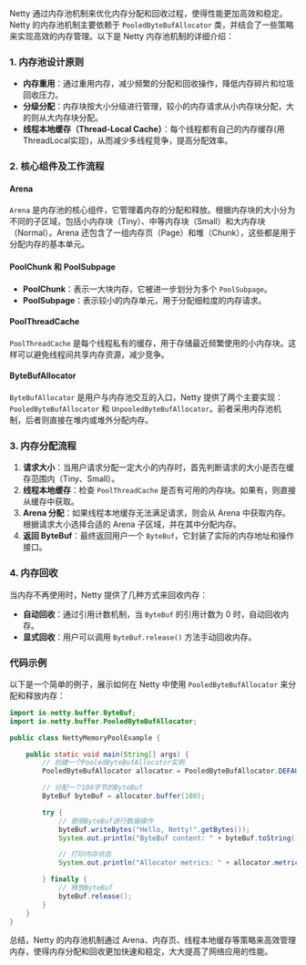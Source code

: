 Netty 通过内存池机制来优化内存分配和回收过程，使得性能更加高效和稳定。Netty 的内存池机制主要依赖于 `PooledByteBufAllocator` 类，并结合了一些策略来实现高效的内存管理。以下是 Netty 内存池机制的详细介绍：

### 1. 内存池设计原则
+ **内存重用**：通过重用内存，减少频繁的分配和回收操作，降低内存碎片和垃圾回收压力。
+ **分级分配**：内存块按大小分级进行管理，较小的内存请求从小内存块分配，大的则从大内存块分配。
+ **线程本地缓存（Thread-Local Cache）**：每个线程都有自己的内存缓存(用ThreadLocal实现)，从而减少多线程竞争，提高分配效率。

### 2. 核心组件及工作流程
#### Arena
`Arena` 是内存池的核心组件，它管理着内存的分配和释放。根据内存块的大小分为不同的子区域，包括小内存块（Tiny）、中等内存块（Small）和大内存块（Normal）。Arena 还包含了一组内存页（Page）和堆（Chunk），这些都是用于分配内存的基本单元。

#### PoolChunk 和 PoolSubpage
+ **PoolChunk**：表示一大块内存，它被进一步划分为多个 `PoolSubpage`。
+ **PoolSubpage**：表示较小的内存单元，用于分配细粒度的内存请求。

#### PoolThreadCache
`PoolThreadCache` 是每个线程私有的缓存，用于存储最近频繁使用的小内存块。这样可以避免线程间共享内存资源，减少竞争。

#### ByteBufAllocator
`ByteBufAllocator` 是用户与内存池交互的入口，Netty 提供了两个主要实现：`PooledByteBufAllocator` 和 `UnpooledByteBufAllocator`。前者采用内存池机制，后者则直接在堆内或堆外分配内存。

### 3. 内存分配流程
1. **请求大小**：当用户请求分配一定大小的内存时，首先判断请求的大小是否在缓存范围内（Tiny、Small）。
2. **线程本地缓存**：检查 `PoolThreadCache` 是否有可用的内存块。如果有，则直接从缓存中获取。
3. **Arena 分配**：如果线程本地缓存无法满足请求，则会从 Arena 中获取内存。根据请求大小选择合适的 Arena 子区域，并在其中分配内存。
4. **返回 ByteBuf**：最终返回用户一个 `ByteBuf`，它封装了实际的内存地址和操作接口。

### 4. 内存回收
当内存不再使用时，Netty 提供了几种方式来回收内存：

+ **自动回收**：通过引用计数机制，当 `ByteBuf` 的引用计数为 0 时，自动回收内存。
+ **显式回收**：用户可以调用 `ByteBuf.release()` 方法手动回收内存。

### 代码示例
以下是一个简单的例子，展示如何在 Netty 中使用 `PooledByteBufAllocator` 来分配和释放内存：

```java
import io.netty.buffer.ByteBuf;  
import io.netty.buffer.PooledByteBufAllocator;  

public class NettyMemoryPoolExample {  

    public static void main(String[] args) {  
        // 创建一个PooledByteBufAllocator实例  
        PooledByteBufAllocator allocator = PooledByteBufAllocator.DEFAULT;  

        // 分配一个100字节的ByteBuf  
        ByteBuf byteBuf = allocator.buffer(100);  

        try {  
            // 使用ByteBuf进行数据操作  
            byteBuf.writeBytes("Hello, Netty!".getBytes());  
            System.out.println("ByteBuf content: " + byteBuf.toString());  

            // 打印内存状态  
            System.out.println("Allocator metrics: " + allocator.metric());  

        } finally {  
            // 释放ByteBuf  
            byteBuf.release();  
        }  
    }  
}
```

总结，Netty 的内存池机制通过 Arena、内存页、线程本地缓存等策略来高效管理内存，使得内存分配和回收更加快速和稳定，大大提高了网络应用的性能。

